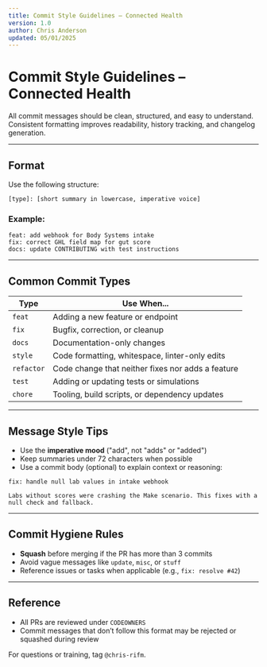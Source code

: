 ```yaml
---
title: Commit Style Guidelines – Connected Health
version: 1.0
author: Chris Anderson
updated: 05/01/2025
---
```

# Commit Style Guidelines – Connected Health

All commit messages should be clean, structured, and easy to understand. Consistent formatting improves readability, history tracking, and changelog generation.

---

## Format

Use the following structure:

```
[type]: [short summary in lowercase, imperative voice]
```

### Example:

```
feat: add webhook for Body Systems intake
fix: correct GHL field map for gut score
docs: update CONTRIBUTING with test instructions
```

---

## Common Commit Types

| Type       | Use When...                                      |
|------------|--------------------------------------------------|
| `feat`     | Adding a new feature or endpoint                 |
| `fix`      | Bugfix, correction, or cleanup                   |
| `docs`     | Documentation-only changes                       |
| `style`    | Code formatting, whitespace, linter-only edits  |
| `refactor` | Code change that neither fixes nor adds a feature |
| `test`     | Adding or updating tests or simulations          |
| `chore`    | Tooling, build scripts, or dependency updates    |

---

## Message Style Tips

- Use the **imperative mood** ("add", not "adds" or "added")
- Keep summaries under 72 characters when possible
- Use a commit body (optional) to explain context or reasoning:

```
fix: handle null lab values in intake webhook

Labs without scores were crashing the Make scenario. This fixes with a null check and fallback.
```

---

## Commit Hygiene Rules

- **Squash** before merging if the PR has more than 3 commits
- Avoid vague messages like `update`, `misc`, or `stuff`
- Reference issues or tasks when applicable (e.g., `fix: resolve #42`)

---

## Reference

- All PRs are reviewed under `CODEOWNERS`
- Commit messages that don’t follow this format may be rejected or squashed during review

For questions or training, tag `@chris-rifm`.

